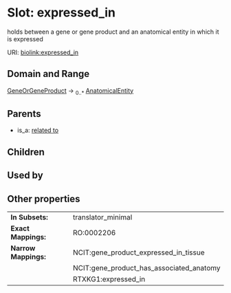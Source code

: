 
# Slot: expressed_in


holds between a gene or gene product and an anatomical entity in which it is expressed

URI: [biolink:expressed_in](https://w3id.org/biolink/vocab/expressed_in)


## Domain and Range

[GeneOrGeneProduct](GeneOrGeneProduct.md) ->  <sub>0..*</sub>
 [AnatomicalEntity](AnatomicalEntity.md)

## Parents

 *  is_a: [related to](related_to.md)

## Children


## Used by


## Other properties

|  |  |  |
| --- | --- | --- |
| **In Subsets:** | | translator_minimal |
| **Exact Mappings:** | | RO:0002206 |
| **Narrow Mappings:** | | NCIT:gene_product_expressed_in_tissue |
|  | | NCIT:gene_product_has_associated_anatomy |
|  | | RTXKG1:expressed_in |

